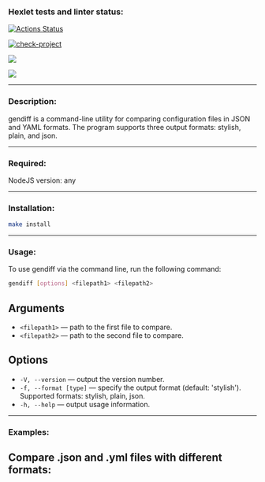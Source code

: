 ### Hexlet tests and linter status:
[![Actions Status](https://github.com/GlebZhigulev/frontend-project-46/actions/workflows/hexlet-check.yml/badge.svg)](https://github.com/GlebZhigulev/frontend-project-46/actions)

[![check-project](https://github.com/GlebZhigulev/frontend-project-46/actions/workflows/check.yml/badge.svg)](https://github.com/GlebZhigulev/frontend-project-46/actions/workflows/check.yml)

<a href="https://codeclimate.com/github/GlebZhigulev/frontend-project-46/maintainability"><img src="https://api.codeclimate.com/v1/badges/ad0ccc48ec0423156fc4/maintainability" /></a>

<a href="https://codeclimate.com/github/GlebZhigulev/frontend-project-46/test_coverage"><img src="https://api.codeclimate.com/v1/badges/ad0ccc48ec0423156fc4/test_coverage" /></a>

___

### Description:

gendiff is a command-line utility for comparing configuration files in JSON and YAML formats. The program supports three output formats: stylish, plain, and json.

---

### Required:

NodeJS version: any

---

### Installation:

```bash
make install
```
---

### Usage:

To use gendiff via the command line, run the following command:

```bash
gendiff [options] <filepath1> <filepath2>
```

## Arguments 

* `<filepath1>` — path to the first file to compare. 
* `<filepath2>` — path to the second file to compare.

## Options 
* `-V, --version` — output the version number. 
* `-f, --format [type]` — specify the output format (default: 'stylish'). Supported formats: stylish, plain, json. 
* `-h, --help` — output usage information.

---
### Examples:

## Compare .json and .yml files with different formats:

